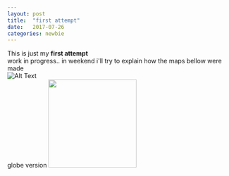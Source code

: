 ```yaml
---
layout: post
title:  "first attempt"
date:   2017-07-26 
categories: newbie
---
```


This is just my **first attempt**
<br>
work in progress.. in weekend i'll try to explain how the maps bellow were made
<br>
![Alt Text](http://LRSCardoso.github.io/mapa_linhas_populacao_lt.jpg)
<br>
globe version
<img src="http://LRSCardoso.github.io/mapa_linhas_populacao4.jpeg" width="200" height="200" />
